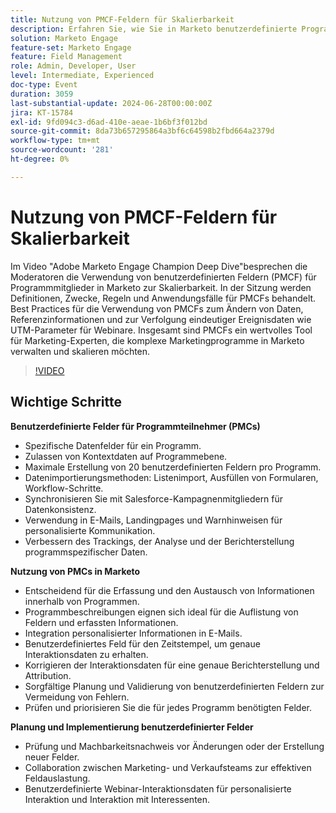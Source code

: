 ```yaml
---
title: Nutzung von PMCF-Feldern für Skalierbarkeit
description: Erfahren Sie, wie Sie in Marketo benutzerdefinierte Programmfelder (PMCF) für die Skalierbarkeit nutzen können, einschließlich Best Practices für Datenverwaltung, personalisierte Kommunikation und genauer Berichterstellung, wie im Adobe Marketo Engage Champion Deep Dive-Video erläutert wird.
solution: Marketo Engage
feature-set: Marketo Engage
feature: Field Management
role: Admin, Developer, User
level: Intermediate, Experienced
doc-type: Event
duration: 3059
last-substantial-update: 2024-06-28T00:00:00Z
jira: KT-15784
exl-id: 9fd094c3-d6ad-410e-aeae-1b6bf3f012bd
source-git-commit: 8da73b657295864a3bf6c64598b2fbd664a2379d
workflow-type: tm+mt
source-wordcount: '281'
ht-degree: 0%

---
```


# Nutzung von PMCF-Feldern für Skalierbarkeit

Im Video &quot;Adobe Marketo Engage Champion Deep Dive&quot;besprechen die Moderatoren die Verwendung von benutzerdefinierten Feldern (PMCF) für Programmmitglieder in Marketo zur Skalierbarkeit. In der Sitzung werden Definitionen, Zwecke, Regeln und Anwendungsfälle für PMCFs behandelt. Best Practices für die Verwendung von PMCFs zum Ändern von Daten, Referenzinformationen und zur Verfolgung eindeutiger Ereignisdaten wie UTM-Parameter für Webinare. Insgesamt sind PMCFs ein wertvolles Tool für Marketing-Experten, die komplexe Marketingprogramme in Marketo verwalten und skalieren möchten.

>[!VIDEO](https://video.tv.adobe.com/v/3430531/?learn=on)

## Wichtige Schritte

**Benutzerdefinierte Felder für Programmteilnehmer (PMCs)**

* Spezifische Datenfelder für ein Programm.
* Zulassen von Kontextdaten auf Programmebene.
* Maximale Erstellung von 20 benutzerdefinierten Feldern pro Programm.
* Datenimportierungsmethoden: Listenimport, Ausfüllen von Formularen, Workflow-Schritte.
* Synchronisieren Sie mit Salesforce-Kampagnenmitgliedern für Datenkonsistenz.
* Verwendung in E-Mails, Landingpages und Warnhinweisen für personalisierte Kommunikation.
* Verbessern des Trackings, der Analyse und der Berichterstellung programmspezifischer Daten.

**Nutzung von PMCs in Marketo**

* Entscheidend für die Erfassung und den Austausch von Informationen innerhalb von Programmen.
* Programmbeschreibungen eignen sich ideal für die Auflistung von Feldern und erfassten Informationen.
* Integration personalisierter Informationen in E-Mails.
* Benutzerdefiniertes Feld für den Zeitstempel, um genaue Interaktionsdaten zu erhalten.
* Korrigieren der Interaktionsdaten für eine genaue Berichterstellung und Attribution.
* Sorgfältige Planung und Validierung von benutzerdefinierten Feldern zur Vermeidung von Fehlern.
* Prüfen und priorisieren Sie die für jedes Programm benötigten Felder.

**Planung und Implementierung benutzerdefinierter Felder**

* Prüfung und Machbarkeitsnachweis vor Änderungen oder der Erstellung neuer Felder.
* Collaboration zwischen Marketing- und Verkaufsteams zur effektiven Feldauslastung.
* Benutzerdefinierte Webinar-Interaktionsdaten für personalisierte Interaktion und Interaktion mit Interessenten.
